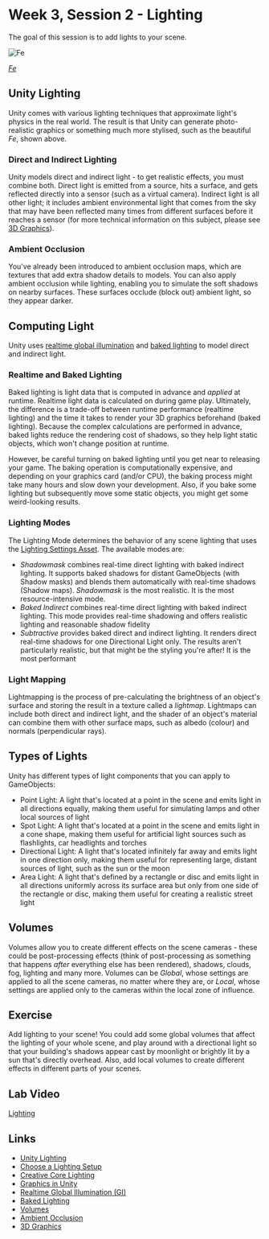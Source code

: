 # Week 3, Session 2 - Lighting

The goal of this session is to add lights to your scene.

![Fe](./images/fe.png)

_[Fe](https://www.ea.com/games/fe)_

## Unity Lighting

Unity comes with various lighting techniques that approximate light's physics in the real world. The result is that Unity can generate photo-realistic graphics or something much more stylised, such as the beautiful _Fe_, shown above.

### Direct and Indirect Lighting

Unity models direct and indirect light - to get realistic effects, you must combine both. Direct light is emitted from a source, hits a surface, and gets reflected directly into a sensor (such as a virtual camera). Indirect light is all other light; it includes ambient environmental light that comes from the sky that may have been reflected many times from different surfaces before it reaches a sensor (for more technical information on this subject, please see [3D Graphics](../graphicsBackground.md)).

### Ambient Occlusion

You've already been introduced to ambient occlusion maps, which are textures that add extra shadow details to models. You can also apply ambient occlusion while lighting, enabling you to simulate the soft shadows on nearby surfaces. These surfaces occlude (block out) ambient light, so they appear darker.

## Computing Light

Unity uses [realtime global illumination](https://docs.unity3d.com/Manual/realtime-gi-using-enlighten.html) and [baked lighting](https://docs.unity3d.com/Manual/LightMode-Baked.html) to model direct and indirect light.

### Realtime and Baked Lighting

Baked lighting is light data that is computed in advance and _applied_ at runtime. Realtime light data is calculated on during game play. Ultimately, the difference is a trade-off between runtime performance (realtime lighting) and the time it takes to render your 3D graphics beforehand (baked lighting). Because the complex calculations are performed in advance, baked lights reduce the rendering cost of shadows, so they help light static objects, which won't change position at runtime.

However, be careful turning on baked lighting until you get near to releasing your game. The baking operation is computationally expensive, and depending on your graphics card (and/or CPU), the baking process might take many hours and slow down your development. Also, if you bake some lighting but subsequently move some static objects, you might get some weird-looking results.

### Lighting Modes

The Lighting Mode determines the behavior of any scene lighting that uses the [Lighting Settings Asset](https://docs.unity3d.com/Manual/class-LightingSettings.html). The available modes are:

- _Shadowmask_ combines real-time direct lighting with baked indirect lighting. It supports baked shadows for distant GameObjects (with Shadow masks) and blends them automatically with real-time shadows (Shadow maps). _Shadowmask_ is the most realistic. It is the most resource-intensive mode.
- _Baked Indirect_ combines real-time direct lighting with baked indirect lighting. This mode provides real-time shadowing and offers realistic lighting and reasonable shadow fidelity
- _Subtractive_ provides baked direct and indirect lighting. It renders direct real-time shadows for one Directional Light only. The results aren't particularly realistic, but that might be the styling you're after! It is the most performant

### Light Mapping

Lightmapping is the process of pre-calculating the brightness of an object's surface and storing the result in a texture called a _lightmap_. Lightmaps can include both direct and indirect light, and the shader of an object's material can combine them with other surface maps, such as albedo (colour) and normals (perpendicular rays).

## Types of Lights

Unity has different types of light components that you can apply to GameObjects:

- Point Light: A light that's located at a point in the scene and emits light in all directions equally, making them useful for simulating lamps and other local sources of light
- Spot Light: A light that's located at a point in the scene and emits light in a cone shape, making them useful for artificial light sources such as flashlights, car headlights and torches 
- Directional Light: A light that's located infinitely far away and emits light in one direction only, making them useful for representing large, distant sources of light, such as the sun or the moon
- Area Light: A light that's defined by a rectangle or disc and emits light in all directions uniformly across its surface area but only from one side of the rectangle or disc, making them useful for creating a realistic street light

## Volumes

Volumes allow you to create different effects on the scene cameras - these could be post-processing effects (think of post-processing as something that happens _after_ everything else has been rendered), shadows, clouds, fog, lighting and many more. Volumes can be _Global_, whose settings are applied to all the scene cameras, no matter where they are, or _Local_, whose settings are applied only to the cameras within the local zone of influence.

## Exercise

Add lighting to your scene! You could add some global volumes that affect the lighting of your whole scene, and play around with a directional light so that your building's shadows appear cast by moonlight or brightly lit by a sun that's directly overhead. Also, add local volumes to create different effects in different parts of your scenes.

## Lab Video

[Lighting](https://youtu.be/xGSVlCrbbHw)

## Links

- [Unity Lighting](https://docs.unity3d.com/Manual/Lighting.html)
- [Choose a Lighting Setup](https://docs.unity3d.com/Manual/choose-a-lighting-setup.html)
- [Creative Core Lighting](https://learn.unity.com/project/creative-core-lighting)
- [Graphics in Unity](https://docs.unity3d.com/Manual/Graphics.html)
- [Realtime Global Illumination (GI)](https://docs.unity3d.com/Manual/realtime-gi-using-enlighten.html)
- [Baked Lighting](https://docs.unity3d.com/Manual/LightMode-Baked.html)
- [Volumes](https://docs.unity3d.com/Packages/com.unity.render-pipelines.high-definition@10.6/manual/Volumes.html)
- [Ambient Occlusion](https://docs.unity3d.com/Manual/LightingBakedAmbientOcclusion.html)
- [3D Graphics](../graphicsBackground.md)